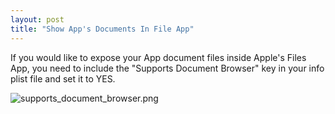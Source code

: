 ```yaml
---
layout: post
title: "Show App's Documents In File App"
---
```


If you would like to expose your App document files inside Apple's Files App, you need to include the "Supports Document Browser" key in your info plist file and set it to YES.

![supports_document_browser.png]({{site.baseurl}}/supports_document_browser.png)

